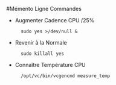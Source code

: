 #Mémento Ligne Commandes

* Augmenter Cadence CPU /25%

		sudo yes >/dev/null &
	
* Revenir à la Normale

		sudo killall yes
		
* Connaître Température CPU

		/opt/vc/bin/vcgencmd measure_temp


